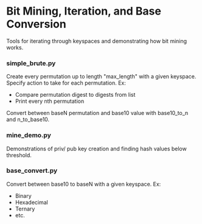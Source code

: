 # Bit Mining, Iteration, and Base Conversion

Tools for iterating through keyspaces and demonstrating how bit mining works.

### simple_brute.py
Create every permutation up to length "max_length" with a given keyspace.
Specify action to take for each permutation. Ex:
* Compare permutation digest to digests from list
* Print every nth permutation

Convert between baseN permutation and base10 value with base10_to_n and n_to_base10.

### mine_demo.py
Demonstrations of priv/ pub key creation and finding hash values below threshold.

### base_convert.py
Convert between base10 to baseN with a given keyspace. Ex:
* Binary
* Hexadecimal
* Ternary
* etc.